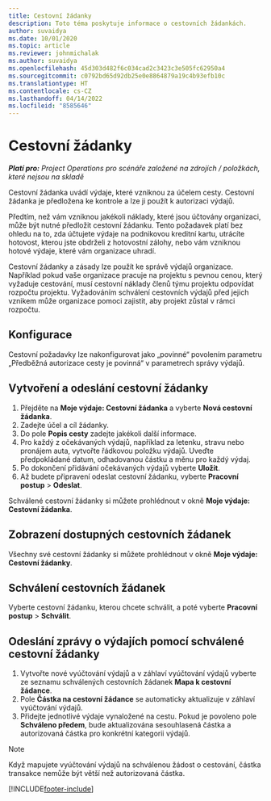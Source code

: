 ```yaml
---
title: Cestovní žádanky
description: Toto téma poskytuje informace o cestovních žádankách.
author: suvaidya
ms.date: 10/01/2020
ms.topic: article
ms.reviewer: johnmichalak
ms.author: suvaidya
ms.openlocfilehash: 45d303d482f6c034cad2c3423c3e505fc62950a4
ms.sourcegitcommit: c0792bd65d92db25e0e8864879a19c4b93efb10c
ms.translationtype: HT
ms.contentlocale: cs-CZ
ms.lasthandoff: 04/14/2022
ms.locfileid: "8585646"
---
```

# <a name="travel-requisitions"></a>Cestovní žádanky

_**Platí pro:** Project Operations pro scénáře založené na zdrojích / položkách, které nejsou na skladě_

Cestovní žádanka uvádí výdaje, které vzniknou za účelem cesty. Cestovní žádanka je předložena ke kontrole a lze ji použít k autorizaci výdajů.

Předtím, než vám vzniknou jakékoli náklady, které jsou účtovány organizaci, může být nutné předložit cestovní žádanku. Tento požadavek platí bez ohledu na to, zda účtujete výdaje na podnikovou kreditní kartu, utrácíte hotovost, kterou jste obdrželi z hotovostní zálohy, nebo vám vzniknou hotové výdaje, které vám organizace uhradí.

Cestovní žádanky a zásady lze použít ke správě výdajů organizace. Například pokud vaše organizace pracuje na projektu s pevnou cenou, který vyžaduje cestování, musí cestovní náklady členů týmu projektu odpovídat rozpočtu projektu. Vyžadováním schválení cestovních výdajů před jejich vznikem může organizace pomoci zajistit, aby projekt zůstal v rámci rozpočtu.

## <a name="configuration"></a>Konfigurace 

Cestovní požadavky lze nakonfigurovat jako „povinné“ povolením parametru „Předběžná autorizace cesty je povinná“ v parametrech správy výdajů. 

## <a name="create-and-submit-a-travel-requisition"></a>Vytvoření a odeslání cestovní žádanky

1. Přejděte na **Moje výdaje: Cestovní žádanka** a vyberte **Nová cestovní žádanka**.
2. Zadejte účel a cíl žádanky.
3. Do pole **Popis cesty** zadejte jakékoli další informace. 
4. Pro každý z očekávaných výdajů, například za letenku, stravu nebo pronájem auta, vytvořte řádkovou položku výdajů. Uveďte předpokládané datum, odhadovanou částku a měnu pro každý výdaj. 
5. Po dokončení přidávání očekávaných výdajů vyberte **Uložit**.
6. Až budete připravení odeslat cestovní žádanku, vyberte **Pracovní postup** > **Odeslat**.

Schválené cestovní žádanky si můžete prohlédnout v okně **Moje výdaje: Cestovní žádanka**. 

## <a name="view-available-travel-requisitions"></a>Zobrazení dostupných cestovních žádanek

Všechny své cestovní žádanky si můžete prohlédnout v okně **Moje výdaje: Cestovní žádanky**.

## <a name="approve-travel-requisitions"></a>Schválení cestovních žádanek

Vyberte cestovní žádanku, kterou chcete schválit, a poté vyberte **Pracovní postup** > **Schválit**.  

## <a name="submit-an-expense-report-using-your-approved-travel-requisition"></a>Odeslání zprávy o výdajích pomocí schválené cestovní žádanky

1. Vytvořte nové vyúčtování výdajů a v záhlaví vyúčtování výdajů vyberte ze seznamu schválených cestovních žádanek **Mapa k cestovní žádance**.
2. Pole **Částka na cestovní žádance** se automaticky aktualizuje v záhlaví vyúčtování výdajů.
3. Přidejte jednotlivé výdaje vynaložené na cestu. Pokud je povoleno pole **Schváleno předem**, bude aktualizována sesouhlasená částka a autorizovaná částka pro konkrétní kategorii výdajů.

> [!NOTE]
> Když mapujete vyúčtování výdajů na schválenou žádost o cestování, částka transakce nemůže být větší než autorizovaná částka. 


[!INCLUDE[footer-include](../includes/footer-banner.md)]